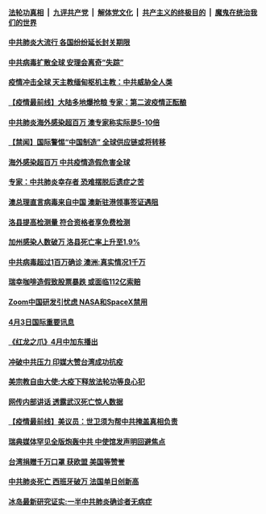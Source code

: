 ####  [法轮功真相](../../../../basic/blob/master/README.md?t=04042101) &nbsp;|&nbsp; [九评共产党](../../../../9ping.md/blob/master/README.md?t=04042101) &nbsp;|&nbsp; [解体党文化](../../../../jtdwh.md/blob/master/README.md?t=04042101)  &nbsp;|&nbsp; [共产主义的终极目的](../../../../gczydzjmd.md/blob/master/README.md?t=04042101) &nbsp;|&nbsp; [魔鬼在统治我们的世界](../../../../mgztzwmdsj.md/blob/master/README.md?t=04042101) 

#### [中共肺炎大流行 各国纷纷延长封关期限](../pages/prog202/a102815688.md?t=04042101) 

#### [中共病毒扩散全球 安理会离奇“失踪”](../pages/prog202/a102815629.md?t=04042101) 

#### [疫情冲击全球 天主教缅甸枢机主教：中共威胁全人类](../pages/prog202/a102815583.md?t=04042101) 

#### [【疫情最前线】大陆多地爆抢粮 专家：第二波疫情正酝酿](../pages/prog202/a102815490.md?t=04042101) 

#### [中共肺炎海外感染超百万 澳专家称实际是5-10倍](../pages/prog202/a102815458.md?t=04042101) 

#### [【禁闻】国际警惕“中国制造” 全球供应链或将转移](../pages/prog202/a102815510.md?t=04042101) 

#### [海外感染超百万 中共疫情造假危害全球](../pages/prog202/a102815403.md?t=04042101) 

#### [专家：中共肺炎幸存者 恐难摆脱后遗症之苦](../pages/prog202/a102815304.md?t=04042101) 



#### [澳总理直言病毒来自中国 澳新驻港领事签证遇阻](../pages/prog202/a102815145.md?t=04042101) 

#### [洛县提高检测量 符合资格者享免费检测](../pages/prog202/a102815228.md?t=04042101) 

#### [加州感染人数破万 洛县死亡率上升至1.9%](../pages/prog202/a102815224.md?t=04042101) 

#### [中共病毒超过1百万确诊 澳洲:真实情况1千万](../pages/prog202/a102815201.md?t=04042101) 

#### [瑞幸咖啡造假致股票暴跌 或面临112亿索赔](../pages/prog202/a102815187.md?t=04042101) 

#### [Zoom中国研发引忧虑 NASA和SpaceX禁用](../pages/prog202/a102815094.md?t=04042101) 


#### [4月3日国际重要讯息](../pages/prog202/a102814947.md?t=04042101) 

#### [《红龙之爪》4月中加东播出](../pages/prog202/a102814889.md?t=04042101) 

#### [冲破中共压力 印媒大赞台湾成功抗疫](../pages/prog202/a102814808.md?t=04042101) 

#### [美宗教自由大使:大疫下释放法轮功等良心犯](../pages/prog202/a102814797.md?t=04042101) 

#### [网传内部讲话 透露武汉死亡惊人数据](../pages/prog202/a102814789.md?t=04042101) 

#### [【疫情最前线】美议员：世卫须为帮中共掩盖真相负责](../pages/prog202/a102814713.md?t=04042101) 


#### [瑞典媒体罕见全版炮轰中共 中使馆发声明回避焦点](../pages/prog202/a102814544.md?t=04042101) 


#### [台湾捐赠千万口罩 获欧盟 美国等赞誉](../pages/prog202/a102814609.md?t=04042101) 

#### [中共肺炎死亡 西班牙破万 法国单日创新高](../pages/prog202/a102814601.md?t=04042101) 


#### [冰岛最新研究证实:一半中共肺炎确诊者无病症](../pages/prog202/a102814525.md?t=04042101) 

